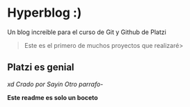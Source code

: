 # Hyperblog  :)
Un blog increible para el curso de Git y Github de Platzi 
> Este es el primero de muchos proyectos que realizaré>

## Platzi es genial

*xd*
*Crado por Sayin*
*Otro parrafo-*

**Este readme es solo un boceto**